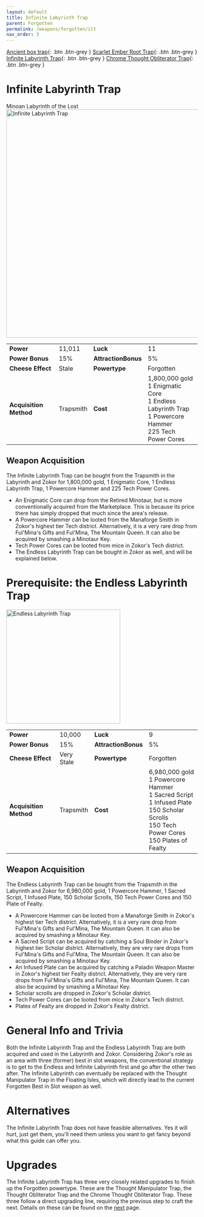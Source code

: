 ```yaml
---
layout: default
title: Infinite Labyrinth Trap
parent: Forgotten
permalink: /weapons/forgotten/ilt
nav_order: 3
---
```

<span class="fs-1">[Ancient box trap](/weapons/forgotten/abt){: .btn .btn-grey } </span><span class="fs-1">[Scarlet Ember Root Trap](/weapons/forgotten/sert){: .btn .btn-grey } </span> <span class="fs-1">[Infinite Labyrinth Trap](/weapons/forgotten/ilt){: .btn .btn-grey } </span><span class="fs-1">[ Chrome Thought Obliterator Trap](/weapons/forgotten/tot){: .btn .btn-grey }</span>

# Infinite Labyrinth Trap
Minoan Labyrinth of the Lost
<img src="/assets/images/weapons/ilt.png" alt="Infinite Labyrinth Trap" width="600">

|||||
|---|---|---|---|
| __Power__ 	| 11,011 	| __Luck__ 	| 11 	|
| __Power Bonus__ 	| 15% 	|__AttractionBonus__ 	| 5% 	|
| __Cheese Effect__ 	| Stale 	| __Powertype__ 	| Forgotten 	|
| __Acquisition Method__ 	| Trapsmith 	| __Cost__ 	| 1,800,000 gold<br> 1 Enigmatic Core <br> 1 Endless Labyrinth Trap <br> 1 Powercore Hammer <br> 225 Tech Power Cores|

## Weapon Acquisition
The Infinite Labyrinth Trap can be bought from the Trapsmith in the Labyrinth and Zokor for 1,800,000 gold, 1 Enigmatic Core, 1 Endless Labyrinth Trap, 1 Powercore Hammer and 225 Tech Power Cores.
- An Enigmatic Core can drop from the Retired Minotaur, but is more conventionally acquired from the Marketplace. This is because its price there has simply dropped that much since the area's release.
- A Powercore Hammer can be looted from the Manaforge Smith in Zokor's highest tier Tech district. Alternatively, it is a very rare drop from Ful'Mina's Gifts and Ful'Mina, The Mountain Queen. It can also be acquired by smashing a Minotaur Key.
- Tech Power Cores can be looted from mice in Zokor's Tech district.
- The Endless Labyrinth Trap can be bought in Zokor as well, and will be explained below.

# Prerequisite: the Endless Labyrinth Trap
<img src="/assets/images/weapons/elt.png" alt="Endless Labyrinth Trap" width="300">

|||||
|---|---|---|---|
| __Power__ 	| 10,000 	| __Luck__ 	| 9	|
| __Power Bonus__ 	| 15% 	|__AttractionBonus__ 	| 5% 	|
| __Cheese Effect__ 	| Very Stale 	| __Powertype__ 	| Forgotten 	|
| __Acquisition Method__ 	| Trapsmith 	| __Cost__ 	| 6,980,000 gold <br> 1 Powercore Hammer <br> 1 Sacred Script <br> 1 Infused Plate <br> 150 Scholar Scrolls <br> 150 Tech Power Cores <br> 150 Plates of Fealty|

## Weapon Acquisition
The Endless Labyrinth Trap can be bought from the Trapsmith in the Labyrinth and Zokor for 6,980,000 gold, 1 Powercore Hammer, 1 Sacred Script, 1 Infused Plate, 150 Scholar Scrolls, 150 Tech Power Cores and 150 Plate of Fealty.
- A Powercore Hammer can be looted from a Manaforge Smith in Zokor's highest tier Tech district. Alternatively, it is a very rare drop from Ful'Mina's Gifts and Ful'Mina, The Mountain Queen. It can also be acquired by smashing a Minotaur Key.
- A Sacred Script can be acquired by catching a Soul Binder in Zokor's highest tier Scholar district. Alternatively, they are very rare drops from Ful'Mina's Gifts and Ful'Mina, The Mountain Queen. It can also be acquired by smashing a Minotaur Key.
- An Infused Plate can be acquired by catching a Paladin Weapon Master in Zokor's highest tier Fealty district. Alternatively, they are very rare drops from Ful'Mina's Gifts and Ful'Mina, The Mountain Queen. It can also be acquired by smashing a Minotaur Key.
- Scholar scrolls are dropped in Zokor's Scholar district.
- Tech Power Cores can be looted from mice in Zokor's Tech district.
- Plates of Fealty are dropped in Zokor's Fealty district.

# General Info and Trivia
Both the Infinite Labyrinth Trap and the Endless Labyrinth Trap are both acquired and used in the Labyrinth and Zokor. Considering Zokor's role as an area with three (former) best in slot weapons, the conventional strategy is to get to the Endless and Infinite Labyrinth first and go after the other two after. The Infinite Labyrinth can eventually be replaced with the Thought Manipulator Trap in the Floating Isles, which will directly lead to the current Forgotten Best in Slot weapon as well.

# Alternatives
The Infinite Labyrinth Trap does not have feasible alternatives. Yes it will hurt, just get them, you'll need them unless you want to get fancy beyond what this guide can offer you.

# Upgrades
The Infinite Labyrinth Trap has three very closely related upgrades to finish up the Forgotten powertype. These are the Thought Manipulator Trap, the Thought Obliterator Trap and the Chrome Thought Obliterator Trap. These three follow a direct upgrading line, requiring the previous step to craft the next. Details on these can be found on the [next](/weapons/forgotten/tot) page.
